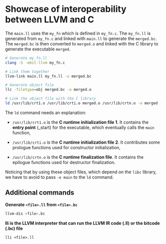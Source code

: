 # Showcase of interoperability between LLVM and C

The `main.ll` uses the `my_fn` which is defined in `my_fn.c`. The `my_fn.ll` is generated from `my_fn.c` and linked with `main.ll` to generate the `merged.bc`. The `merged.bc` is then converted to `merged.o` and linked with the C library to generate the executable `merged`.

```bash
# Generate my_fn.ll
clang -S -emit-llvm my_fn.c

# Link them together
llvm-link main.ll my_fn.ll -o merged.bc

# Generate object file
llc -filetype=obj merged.bc -o merged.o

# Link the object file with the C library
ld /usr/lib/crt1.o /usr/lib/crti.o merged.o /usr/lib/crtn.o -o merged -lc -dynamic-linker /lib/ld-linux-x86-64.so.2
```

The `ld` command needs an explanation:

- `/usr/lib/crt1.o` is the **C runtime initialization file 1**. It contains the **entry point** (_start) for the executable, which eventually calls the `main` function,

- `/usr/lib/crti.o` is the **C runtime initialization file 2**. It contributes some prologue functions used for constructor initialization,

- `/usr/lib/crtn.o` is the **C runtime finalization file**. It contains the epilogue functions used for destructor finalization.

Noticing that by using these object files, which depend on the `libc` library, we have to avoid to pass `-e main` to the `ld` command.

## Additional commands

**Generate `<file>.ll` from `<file>.bc`**

```bash
llvm-dis <file>.bc
```

**lli is the LLVM interpreter that can run the LLVM IR code (.ll) or the bitcode (.bc) file**

```
lli <file>.ll
```

